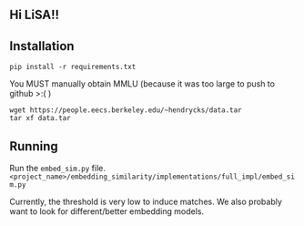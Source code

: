 ## Hi LiSA!!

## Installation
`pip install -r requirements.txt`

You MUST manually obtain MMLU (because it was too large to push to github >:( )

```
wget https://people.eecs.berkeley.edu/~hendrycks/data.tar
tar xf data.tar
```

## Running
Run the `embed_sim.py` file. 
`<project_name>/embedding_similarity/implementations/full_impl/embed_sim.py`

Currently, the threshold is very low to induce matches. We also probably want to look for different/better embedding models.
